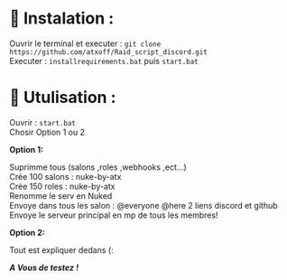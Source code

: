# 🔧 Instalation :

Ouvrir le terminal et executer : `git clone https://github.com/atxoff/Raid_script_discord.git` <br>
Executer : `installrequirements.bat` puis `start.bat`

# 🚀 Utulisation :

Ouvrir : `start.bat` <br>
Chosir Option 1 ou 2

**Option 1:**

Suprimme tous (salons ,roles ,webhooks ,ect...) <br>
Crée 100 salons : nuke-by-atx <br>
Crée 150 roles : nuke-by-atx <br>
Renomme le serv en Nuked <br>
Envoye dans tous les salon : @everyone @here 2 liens discord et github <br>
Envoye le serveur principal en mp de tous les membres!

**Option 2:**

Tout est expliquer dedans (: <br>

***A Vous de testez !***
